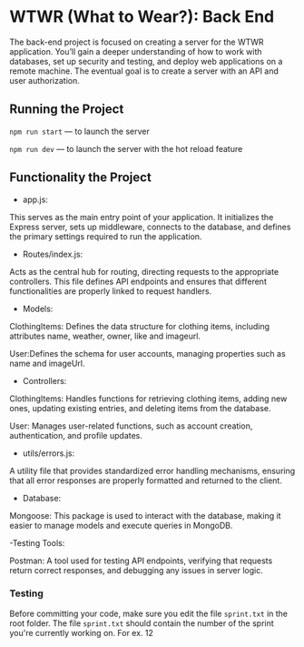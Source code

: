 # WTWR (What to Wear?): Back End

The back-end project is focused on creating a server for the WTWR application. You’ll gain a deeper understanding of how to work with databases, set up security and testing, and deploy web applications on a remote machine. The eventual goal is to create a server with an API and user authorization.

## Running the Project

`npm run start` — to launch the server

`npm run dev` — to launch the server with the hot reload feature

## Functionality the Project

- app.js:

This serves as the main entry point of your application. It initializes the Express server, sets up middleware, connects to the database, and defines the primary settings required to run the application.

- Routes/index.js:

Acts as the central hub for routing, directing requests to the appropriate controllers. This file defines API endpoints and ensures that different functionalities are properly linked to request handlers.

- Models:

ClothingItems: Defines the data structure for clothing items, including attributes name, weather, owner, like and imageurl.

User:Defines the schema for user accounts, managing properties such as name and imageUrl.

- Controllers:

ClothingItems: Handles functions for retrieving clothing items, adding new ones, updating existing entries, and deleting items from the database.

User: Manages user-related functions, such as account creation, authentication, and profile updates.

- utils/errors.js:

A utility file that provides standardized error handling mechanisms, ensuring that all error responses are properly formatted and returned to the client.

- Database:

Mongoose: This package is used to interact with the database, making it easier to
manage models and execute queries in MongoDB.

-Testing Tools:

Postman: A tool used for testing API endpoints, verifying that requests return correct responses, and debugging any issues in server logic.

### Testing

Before committing your code, make sure you edit the file `sprint.txt` in the root folder. The file `sprint.txt` should contain the number of the sprint you're currently working on. For ex. 12
